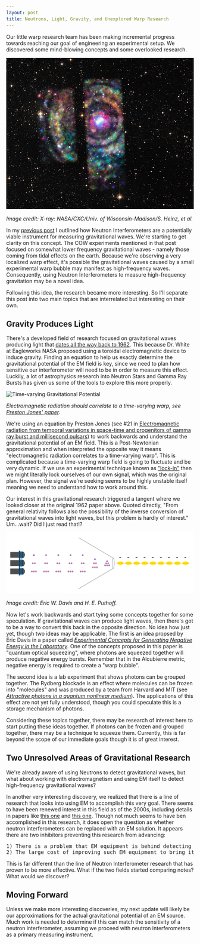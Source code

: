 ```yaml
---
layout: post
title: Neutrons, Light, Gravity, and Unexplored Warp Research
---
```


Our little warp research team has been making incremental progress towards reaching our goal of engineering an experimental setup. We discovered some mind-blowing concepts and some overlooked research.

<img src="/uploads/binaryneutronsystem.jpg" alt="X-ray rings from a Binary Neutron Star captured by Chandra X-ray Observatory" />

<em>Image credit: X-ray: NASA/CXC/Univ. of Wisconsin-Madison/S. Heinz, et al.</em>

In my <a href="http://crockpotveggies.com/2015/06/12/whats-missed-nasa-warp-research.html">previous post</a> I outlined how Neutron Interferometers are a potentially viable instrument for measuring gravitational waves. We're starting to get clarity on this concept. The COW experiments mentioned in that post focused on somewhat lower frequency gravitational waves - namely those coming from tidal effects on the earth. Because we're observing a very localized warp effect, it's possible the gravitational waves caused by a small experimental warp bubble may manifest as high-frequency waves. Consequently, using Neutron Interferometers to measure high-frequency gravitation may be a novel idea.

Following this idea, the research became more interesting. So I'll separate this post into two main topics that are interrelated but interesting on their own.

<h2>Gravity Produces Light</h2>

There's a developed field of research focused on gravitational waves producing light that <a href="http://www.jetp.ac.ru/cgi-bin/dn/e_014_01_0084.pdf" target="_blank">dates all the way back to 1962</a>. This because Dr. White at Eagleworks NASA proposed using a toroidal electromagnetic device to induce gravity. Finding an equation to help us exactly determine the gravitational potential of the EM field is key, since we need to plan how sensitive our interferometer will need to be in order to measure this effect. Luckily, a lot of astrophysics research into Neutron Stars and Gamma Ray Bursts has given us some of the tools to explore this more properly.

<img src="/uploads/equation_timevaryinggravitationalpotential.jpg" alt="Time-varying Gravitational Potential" />

<em>Electromagnetic radiation should correlate to a time-varying warp, see <a href="http://arxiv.org/pdf/gr-qc/0606102.pdf" target="_blank">Preston Jones' paper</a>.</em>

We're using an equation by Preston Jones (see #21 in <a href="http://arxiv.org/pdf/gr-qc/0606102.pdf" target="_blank">Electromagnetic radiation from temporal variations in space-time and progenitors of gamma ray burst and millisecond pulsars</a>) to work backwards and understand the gravitational potential of an EM field. This is a Post-Newtonian approximation and when interpreted the opposite way it means "electromagnetic radiation correlates to a time-varying warp". This is complicated because a time-varying warp field is going to fluctuate and be very dynamic. If we use an experimental technique known as <a href="https://en.wikipedia.org/wiki/Lock-in_amplifier" target="_blank">"lock-in"</a> then we might literally lock ourselves of our own signal, which was the original plan. However, the signal we're seeking seems to be highly unstable itself meaning we need to understand how to work around this.

Our interest in this gravitational research triggered a tangent where we looked closer at the original 1962 paper above. Quoted directly, "From general relativity follows also the possibility of the inverse conversion of gravitational waves into light waves, but this problem is hardly of interest." Um...wait? Did I just read that!?

<img src="/uploads/lightsqueezing.png" alt="Negative Energy Bursts Generated from Quantum Optical Squeezing" />

<em>Image credit: Eric W. Davis and H. E. Puthoff.</em>

Now let's work backwards and start tying some concepts together for some speculation. If gravitational waves can produce light waves, then there's got to be a way to convert this back in the opposite direction. No idea how just yet, though two ideas may be applicable. The first is an idea propsed by Eric Davis in a paper called <i><a href="http://www.earthtech.org/publications/davis_STAIF_conference_1.pdf" target="_blank">Experimental Concepts for Generating Negative Energy in the Laboratory</a></i>. One of the concepts proposed in this paper is "quantum optical squeezing", where photons are squeezed together will produce negative energy bursts. Remember that in the Alcubierre metric, negative energy is required to create a "warp bubble".

The second idea is a lab experiment that shows photons can be grouped together. The Rydberg blockade is an effect where molecules can be frozen into "molecules" and was produced by a team from Harvard and MIT (see <i><a href="http://www.nature.com/nature/journal/v502/n7469/full/nature12512.html" target="_blank">Attractive photons in a quantum nonlinear medium</a></i>). The applications of this effect are not yet fully understood, though you could speculate this is a storage mechanism of photons.

Considering these topics together, there may be research of interest here to start putting these ideas together. If photons can be frozen and grouped together, there may be a technique to squeeze them. Currently, this is far beyond the scope of our immediate goals though it is of great interest.

<h2>Two Unresolved Areas of Gravitational Research</h2>

We're already aware of using Neutrons to detect gravitational waves, but what about working with electromagnetism and using EM itself to detect high-frequency gravitational waves? 

In another very interesting discovery, we realized that there is a line of research that looks into using EM to accomplish this very goal. There seems to have been renewed interest in this field as of the 2000s, including details in papers like <a href="http://arxiv.org/pdf/gr-qc/0306013v1.pdf" target="_blank">this one</a> and <a href="http://arxiv.org/pdf/gr-qc/0308079.pdf" target="_blank">this one</a>. Though not much seems to have ben accomplished in this research, it does open the question as whether neutron interferometers can be replaced with an EM solution. It appears there are two inhibitors preventing this research from advancing: 

<pre>
1) There is a problem that EM equipment is behind detecting these gravitational waves by a factor of 4. 
2) The large cost of improving such EM equipment to bring it up to date.
</pre>

This is far different than the line of Neutron Interferometer research that has proven to be more effective. What if the two fields started comparing notes? What would we discover?

<h2>Moving Forward</h2>

Unless we make more interesting discoveries, my next update will likely be our approximations for the actual gravitational potential of an EM source. Much work is needed to determine if this can match the sensitivity of a neutron interferometer, assuming we proceed with neutron interferometers as a primary measuring instrument.

